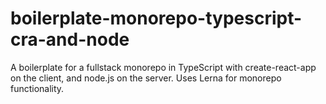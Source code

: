 # boilerplate-monorepo-typescript-cra-and-node
A boilerplate for a fullstack monorepo in TypeScript with create-react-app on the client, and node.js on the server. Uses Lerna for monorepo functionality.
